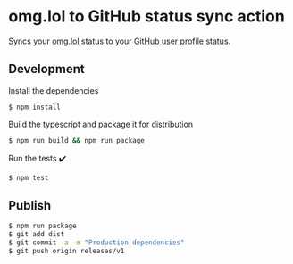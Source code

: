 # omg.lol to GitHub status sync action

Syncs your [omg.lol](omg.lol) status to your [GitHub user profile status](https://docs.github.com/en/account-and-profile/setting-up-and-managing-your-github-profile/customizing-your-profile/personalizing-your-profile#setting-a-status).

## Development

Install the dependencies
```bash
$ npm install
```

Build the typescript and package it for distribution
```bash
$ npm run build && npm run package
```

Run the tests :heavy_check_mark:
```bash
$ npm test
```

## Publish

```bash
$ npm run package
$ git add dist
$ git commit -a -m "Production dependencies"
$ git push origin releases/v1
```